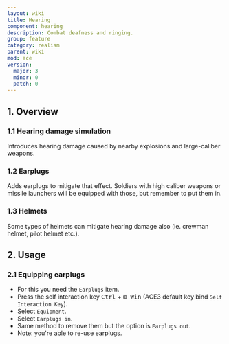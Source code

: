 ```yaml
---
layout: wiki
title: Hearing
component: hearing
description: Combat deafness and ringing.
group: feature
category: realism
parent: wiki
mod: ace
version:
  major: 3
  minor: 0
  patch: 0
---
```


## 1. Overview

### 1.1 Hearing damage simulation
Introduces hearing damage caused by nearby explosions and large-caliber weapons.

### 1.2 Earplugs
Adds earplugs to mitigate that effect. Soldiers with high caliber weapons or
missile launchers will be equipped with those, but remember to put them in.

### 1.3 Helmets
Some types of helmets can mitigate hearing damage also (ie. crewman helmet, pilot helmet etc.).

## 2. Usage

### 2.1 Equipping earplugs
- For this you need the `Earplugs` item.
- Press the self interaction key <kbd>Ctrl</kbd> + <kbd>⊞&nbsp;Win</kbd> (ACE3 default key bind `Self Interaction Key`).
- Select `Equipment`.
- Select `Earplugs in`.
- Same method to remove them but the option is `Earplugs out`.
- Note: you're able to re-use earplugs.
